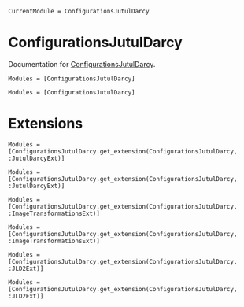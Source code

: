 ```@meta
CurrentModule = ConfigurationsJutulDarcy
```

# ConfigurationsJutulDarcy

Documentation for [ConfigurationsJutulDarcy](https://github.com/gbruer15/ConfigurationsJutulDarcy.jl.jl).


```@index
Modules = [ConfigurationsJutulDarcy]
```

```@autodocs
Modules = [ConfigurationsJutulDarcy]
```


# Extensions

```@index
Modules = [ConfigurationsJutulDarcy.get_extension(ConfigurationsJutulDarcy, :JutulDarcyExt)]
```

```@autodocs
Modules = [ConfigurationsJutulDarcy.get_extension(ConfigurationsJutulDarcy, :JutulDarcyExt)]
```


```@index
Modules = [ConfigurationsJutulDarcy.get_extension(ConfigurationsJutulDarcy, :ImageTransformationsExt)]
```

```@autodocs
Modules = [ConfigurationsJutulDarcy.get_extension(ConfigurationsJutulDarcy, :ImageTransformationsExt)]
```


```@index
Modules = [ConfigurationsJutulDarcy.get_extension(ConfigurationsJutulDarcy, :JLD2Ext)]
```

```@autodocs
Modules = [ConfigurationsJutulDarcy.get_extension(ConfigurationsJutulDarcy, :JLD2Ext)]
```
